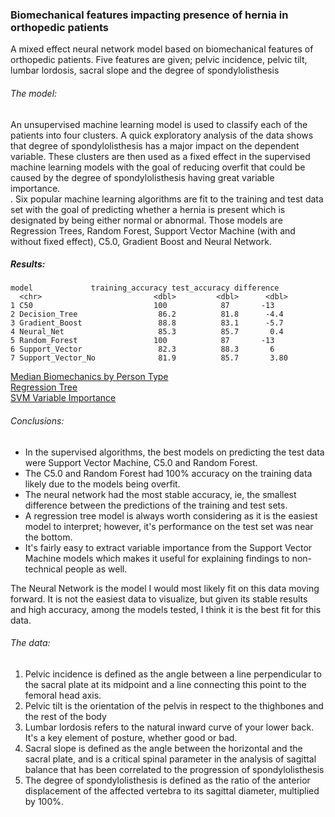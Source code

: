 ### Biomechanical features impacting presence of hernia in orthopedic patients
A mixed effect neural network model based on biomechanical features of orthopedic patients. Five features are given; pelvic incidence,
pelvic tilt, lumbar lordosis, sacral slope and the degree of spondylolisthesis  <br>

###### The model:
An unsupervised machine learning model is used to classify each of the patients into four clusters. A quick exploratory analysis of the data shows that degree of spondylolisthesis has a major impact on the dependent variable. These clusters are then used as a fixed effect in the supervised machine learning models with the goal of reducing overfit that could be caused by the degree of spondylolisthesis having great variable importance. <br>. Six popular machine learning algorithms are fit to the training and test data set with the goal of predicting whether a hernia is present which is designated by being 
either normal or abnormal. Those models are Regression Trees, Random Forest, Support Vector Machine (with and without fixed effect), C5.0, Gradient Boost and Neural Network. <br>

##### Results:
```
model             training_accuracy test_accuracy difference
  <chr>                         <dbl>         <dbl>      <dbl>
1 C50                           100            87       -13   
2 Decision_Tree                  86.2          81.8      -4.4 
3 Gradient_Boost                 88.8          83.1      -5.7 
4 Neural_Net                     85.3          85.7       0.4 
5 Random_Forest                 100            87       -13   
6 Support_Vector                 82.3          88.3       6   
7 Support_Vector_No              81.9          85.7       3.80
```

[Median Biomechanics by Person Type](https://github.com/joshorenstein/bio-features-ortho-patients/blob/master/results/results.csv) <br/>
[Regression Tree](https://github.com/joshorenstein/bio-features-ortho-patients/blob/master/charts/regression-tree-model.pdf) <br/>
[SVM Variable Importance](https://github.com/joshorenstein/bio-features-ortho-patients/blob/master/results/variable_importance.pdf) <br/>

###### Conclusions:
* In the supervised algorithms, the best models on predicting the test data were Support Vector Machine, C5.0 and Random Forest. 
* The C5.0 and Random Forest had 100% accuracy on the training data likely due to the models being overfit. 
* The neural network had the most stable accuracy, ie, the smallest difference between the predictions of the training and test sets. 
* A regression tree model is always worth considering as it is the easiest model to interpret; however, it's performance on the test set was near the bottom. 
* It's fairly easy to extract variable importance from the Support Vector Machine models which makes it useful for explaining findings to non-technical people as well. <br/>

The Neural Network is the model I would most likely fit on this data moving forward. It is not the easiest data to visualize, but given its stable results and high accuracy, among the models tested, I think it is the best fit for this data. <br/>


###### The data:
1) Pelvic incidence is defined as the angle between a line perpendicular to the sacral plate at its midpoint and a line connecting this point to the femoral head axis. <br>
2) Pelvic tilt is the orientation of the pelvis in respect to the thighbones and the rest of the body <br>
3) Lumbar lordosis refers to the natural inward curve of your lower back. It's a key element of posture, whether good or bad. <br>
4) Sacral slope is defined as the angle between the horizontal and the sacral plate, and is a critical spinal parameter in the analysis of sagittal balance that has been correlated to the progression of spondylolisthesis <br>
5) The degree of spondylolisthesis is defined as the ratio of the anterior displacement of the affected vertebra to its sagittal diameter, 
multiplied by 100%. <br>
        

